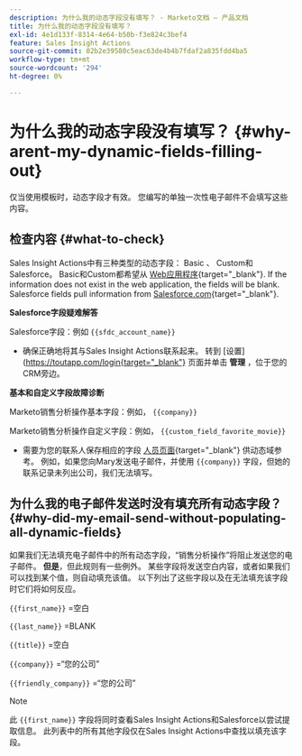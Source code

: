 ```yaml
---
description: 为什么我的动态字段没有填写？ - Marketo文档 — 产品文档
title: 为什么我的动态字段没有填写？
exl-id: 4e1d133f-8314-4e64-b50b-f3e824c3bef4
feature: Sales Insight Actions
source-git-commit: 02b2e39580c5eac63de4b4b7fdaf2a835fdd4ba5
workflow-type: tm+mt
source-wordcount: '294'
ht-degree: 0%

---
```


# 为什么我的动态字段没有填写？ {#why-arent-my-dynamic-fields-filling-out}

仅当使用模板时，动态字段才有效。 您编写的单独一次性电子邮件不会填写这些内容。

## 检查内容 {#what-to-check}

Sales Insight Actions中有三种类型的动态字段： Basic 、 Custom和Salesforce。 Basic和Custom都希望从 [Web应用程序](https://toutapp.com/login){target="_blank"}. If the information does not exist in the web application, the fields will be blank. Salesforce fields pull information from [Salesforce.com](https://salesforce.com){target="_blank"}.

**Salesforce字段疑难解答**

Salesforce字段：例如 `{{sfdc_account_name}}`

* 确保正确地将其与Sales Insight Actions联系起来。 转到 [设置](https://toutapp.com/login{target="_blank"} 页面并单击 **管理** ，位于您的CRM旁边。

**基本和自定义字段故障诊断**

Marketo销售分析操作基本字段：例如， `{{company}}`

Marketo销售分析操作自定义字段：例如， `{{custom_field_favorite_movie}}`

* 需要为您的联系人保存相应的字段 [人员页面](https://toutapp.com/next#relationships){target="_blank"} 供动态域参考。 例如，如果您向Mary发送电子邮件，并使用 `{{company}}` 字段，但她的联系记录未列出公司，我们无法填写。

## 为什么我的电子邮件发送时没有填充所有动态字段？ {#why-did-my-email-send-without-populating-all-dynamic-fields}

如果我们无法填充电子邮件中的所有动态字段，“销售分析操作”将阻止发送您的电子邮件。 **但是**，但此规则有一些例外。 某些字段将发送空白内容，或者如果我们可以找到某个值，则自动填充该值。 以下列出了这些字段以及在无法填充该字段时它们将如何反应。

`{{first_name}}` =空白

`{{last_name}}` =BLANK

`{{title}}` =空白

`{{company}}` =“您的公司”

`{{friendly_company}}` =“您的公司”

>[!NOTE]
>
>此 `{{first_name}}` 字段将同时查看Sales Insight Actions和Salesforce以尝试提取信息。 此列表中的所有其他字段仅在Sales Insight Actions中查找以填充该字段。

